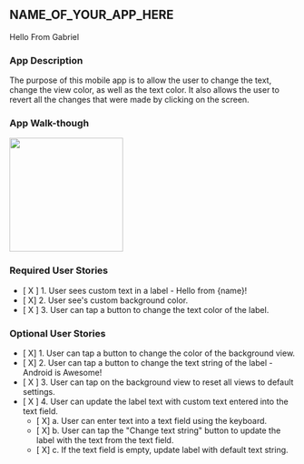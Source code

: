 
## NAME_OF_YOUR_APP_HERE
Hello From Gabriel
### App Description
The purpose of this mobile app is to allow the user to change the text, change the view color, as well as the text color. 
It also allows the user to revert all the changes that were made by clicking on the screen. 

### App Walk-though


<img src="http://g.recordit.co/SIt3ETSYih.gif" width=200><br>

### Required User Stories
- [ X ] 1. User sees custom text in a label - Hello from {name}!
- [ X] 2. User see's custom background color.
- [ X ] 3. User can tap a button to change the text color of the label.

### Optional User Stories
- [ X] 1. User can tap a button to change the color of the background view.  
- [ X] 2. User can tap a button to change the text string of the label - Android is Awesome!  
- [ X ] 3. User can tap on the background view to reset all views to default settings.  
- [ X ] 4. User can update the label text with custom text entered into the text field.  
   - [ X] a. User can enter text into a text field using the keyboard.  
   - [ X] b. User can tap the "Change text string" button to update the label with the text from the text field.  
   - [ X] c. If the text field is empty, update label with default text string.  
